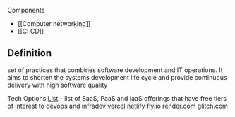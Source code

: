 Components
* [[Computer networking]]
* [[CI CD]]

## Definition
set of practices that combines software development and IT operations. It aims to shorten the systems development life cycle and provide continuous delivery with high software quality

Tech Options
[List](https://github.com/ripienaar/free-for-dev) - list of SaaS, PaaS and IaaS offerings that have free tiers of interest to devops and infradev
vercel
netlify
fly.io
render.com
glitch.com